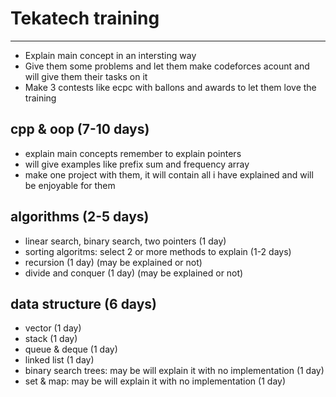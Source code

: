 # Tekatech training 
___

- Explain main concept in an intersting way 
- Give them some problems and let them make codeforces acount and will give them their tasks on it 
- Make 3 contests like ecpc with ballons and awards to let them love the training

## cpp & oop (7-10 days)
- explain main concepts remember to explain pointers
- will give examples like prefix sum and frequency array
- make one project with them, it will contain all i have explained and will be enjoyable for them

## algorithms (2-5 days)
- linear search, binary search, two pointers (1 day)
- sorting algoritms: select 2 or more methods to explain (1-2 days)
- recursion (1 day) (may be explained or not)
- divide and conquer (1 day) (may be explained or not)
## data structure (6 days)
- vector (1 day)
- stack (1 day)
- queue & deque (1 day)
- linked list (1 day)
- binary search trees: may be will explain it with no implementation (1 day)
- set & map: may be will explain it with no implementation (1 day)